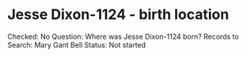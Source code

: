 # Jesse Dixon-1124 - birth location

Checked: No
Question: Where was Jesse Dixon-1124 born?
Records to Search: Mary Gant Bell
Status: Not started